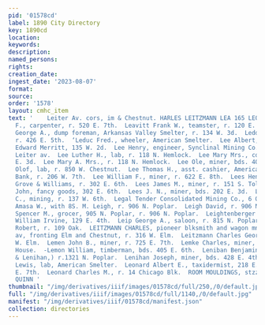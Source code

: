 ```yaml
---
pid: '01578cd'
label: 1890 City Directory
key: 1890cd
location: 
keywords: 
description: 
named_persons: 
rights: 
creation_date: 
ingest_date: '2023-08-07'
format: 
source: 
order: '1578'
layout: cmhc_item
text: '    Leiter Av. cors, im & Chestnut. HARLES LEITZMANN LEA 165 LEO  Leask John
  F., carpenter, r. 520 E. 7th.  Leavitt Frank W., teamster, r. 120 E. 3d.  Lechmere
  George A., dump foreman, Arkansas Valley Smelter, r. 134 W. 3d.  Leddy Peter, miner,
  r. 426 E. 5th.  ‘Leduc Fred., wheeler, American Smelter.  Lee Albert, col’d, barkpr,
  Edward Merritt, 135 W. 2d.  Lee Henry, engineer, Synclinal Mining Co., r. 314 N.
  Leiter av.  Lee Luther H., lab, r. 118 N. Hemlock.  Lee Mary Mrs., col’d, r. 116
  E. 3d.  Lee Mary A. Mrs., r. 118 N. Hemlock.  Lee Ole, miner, bds. 400 E. 9th.  Lee
  Olof, lab, r. 850 W. Chestnut.  Lee Thomas H., asst. cashier, American National
  Bank, r. 206 W. 7th.  Lee William F., miner, r. 622 E. 8th.  Lees Henry T., painter,
  Grove & Williams, r. 302 E. 6th.  Lees James M., miner, r. 151 S. Toledo av.  Lees
  John, fancy goods, 302 E. 6th.  Lees J. N., miner, bds. 202 E. 3d.  Lefurgey W.
  C., mining, r. 137 W. 6th.  Legal Tender Consolidated Mining Co., 6 Quincy Blk.  Leigh
  Amasa W., with 8S. M. Leigh, r. 906 N. Poplar.  Leigh David, r. 906 N. Poplar.  Leigh
  Spencer M., grocer, 905 N. Poplar, r. 906 N. Poplar.  Leightenberger Charles, lab,
  William Irvine, 129 E. 4th.  Leip George A., saloon, r. 815 N. Poplar.  Leistner
  Robert, r. 109 Oak.  LEITZMANN CHARLES, pioneer blksmith and wagon mnfr, Leiter
  av, fronting Elm and Chestnut, r. 316 W. Elm.  Leitzmann Charles George, r. 316
  W. Elm.  Lemen John B., miner, r. 725 E. 7th.  Lemke Charles, miner, bds. Milwaukee
  House.  -Lemon William, timberman, bds. 405 E. 6th.  Leniban Benjamin, (McMahon
  & Lenihan,) r.1321 N. Poplar.  Lenihan Joseph, miner, bds. 428 E. 4th.  Lenthier
  Lewis, lab, American Smelter.  Leonard Albert E., taxidermist, 218 E. 6th, r. 128
  E. 7th.  Leonard Charles M., r. 14 Chicago Blk.  ROOM MOULDINGS, stzzer""" J. J.
  QUINN '
thumbnail: "/img/derivatives/iiif/images/01578cd/full/250,/0/default.jpg"
full: "/img/derivatives/iiif/images/01578cd/full/1140,/0/default.jpg"
manifest: "/img/derivatives/iiif/01578cd/manifest.json"
collection: directories
---
```

